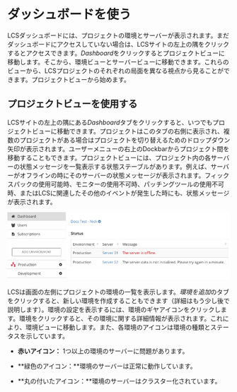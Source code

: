 # ダッシュボードを使う[](id=using-the-dashboard)

LCSダッシュボードには、プロジェクトの環境とサーバーが表示されます。まだダッシュボードにアクセスしていない場合は、LCSサイトの左上の隅をクリックするとアクセスできます。*Dashboard*をクリックするとプロジェクトビューに移動します。そこから、環境ビューとサーバービューに移動できます。これらのビューから、LCSプロジェクトのそれぞれの局面を異なる視点から見ることができます。プロジェクトビューから始めます。

## プロジェクトビューを使用する[](id=using-the-project-view)

LCSサイトの左上の隅にある*Dashboard*タブをクリックすると、いつでもプロジェクトビューに移動できます。プロジェクトはこのタブの右側に表示され、複数のプロジェクトがある場合はプロジェクトを切り替えるためのドロップダウン矢印が表示されます。ユーザーメニューの右上のDockbarからプロジェクト間を移動することもできます。プロジェクトビューには、プロジェクト内の各サーバーの状態メッセージを一覧表示する状態ステーブルがあります。例えば、サーバーがオフラインの時にそのサーバーの状態メッセージが表示されます。フィックスパックの使用可能時、モニターの使用不可時、パッチングツールの使用不可時、またはLCSに関連したその他のイベントが発生した時にも、状態メッセージが表示されます。

![図 1: LCS プロジェクトビューは、LCSプロジェクトの概要を表示する。](../../../images-dxp/lcs-project-view.png)

LCSは画面の左側にプロジェクトの環境の一覧を表示します。*環境を追加*のタブをクリックすると、新しい環境を作成することもできます（詳細はもう少し後で説明します）。環境の設定を表示するには、環境のギヤアイコンをクリックします。環境をクリックすると、その環境に関する詳細情報が表示されます。これにより、環境ビューに移動します。また、各環境のアイコンは環境の種類とステータスを示しています。

- **赤いアイコン：** 1つ以上の環境のサーバーに問題があります。

- **緑色のアイコン：**環境のサーバーは正常に動作しています。

- **丸の付いたアイコン：**環境のサーバーはクラスター化されています。
